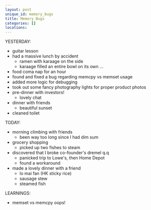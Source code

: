 ```yaml
---
layout: post
unique_id: memory_bugs
title: Memory Bugs
categories: []
locations: 
---
```


YESTERDAY:
* guitar lesson
* had a massive lunch by accident
  * ramen with karaage on the side
  * karaage filled an entire bowl on its own ...
* food coma nap for an hour
* found and fixed a bug regarding memcpy vs memset usage
* added more logic for debugging
* took out some fancy photography lights for proper product photos
* pre-dinner with investors!
  * lovely chat
* dinner with friends
  * beautiful sunset
* cleaned toilet

TODAY:
* morning climbing with friends
  * been way too long since I had dim sum
* grocery shopping
  * picked up two fishes to steam
* discovered that I broke co-founder's dremel q.q
  * panicked trip to Lowe's, then Home Depot
  * found a workaround
* made a lovely dinner with a friend
  * lo mai fan (HK sticky rice)
  * sausage stew
  * steamed fish

LEARNINGS:
* memset vs memcpy oops!
